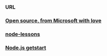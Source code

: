 ### URL



### [Open source, from Microsoft with love](https://github.com/Microsoft)

### [node-lessons](https://github.com/alsotang/node-lessons)
### [Node.js getstart](https://cnodejs.org/getstart)










